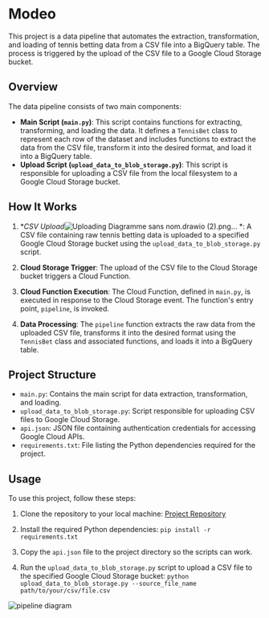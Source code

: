 # Modeo

This project is a data pipeline that automates the extraction, transformation, and loading of tennis betting data from a CSV file into a BigQuery table. The process is triggered by the upload of the CSV file to a Google Cloud Storage bucket.

## Overview

The data pipeline consists of two main components:
- **Main Script (`main.py`)**: This script contains functions for extracting, transforming, and loading the data. It defines a `TennisBet` class to represent each row of the dataset and includes functions to extract the data from the CSV file, transform it into the desired format, and load it into a BigQuery table.
- **Upload Script (`upload_data_to_blob_storage.py`)**: This script is responsible for uploading a CSV file from the local filesystem to a Google Cloud Storage bucket.

## How It Works

1. **CSV Upload*![Uploading Diagramme sans nom.drawio (2).png…]()
*: A CSV file containing raw tennis betting data is uploaded to a specified Google Cloud Storage bucket using the `upload_data_to_blob_storage.py` script.

2. **Cloud Storage Trigger**: The upload of the CSV file to the Cloud Storage bucket triggers a Cloud Function.

3. **Cloud Function Execution**: The Cloud Function, defined in `main.py`, is executed in response to the Cloud Storage event. The function's entry point, `pipeline`, is invoked.

4. **Data Processing**: The `pipeline` function extracts the raw data from the uploaded CSV file, transforms it into the desired format using the `TennisBet` class and associated functions, and loads it into a BigQuery table.

## Project Structure

- `main.py`: Contains the main script for data extraction, transformation, and loading.
- `upload_data_to_blob_storage.py`: Script responsible for uploading CSV files to Google Cloud Storage.
- `api.json`: JSON file containing authentication credentials for accessing Google Cloud APIs.
- `requirements.txt`: File listing the Python dependencies required for the project.

## Usage

To use this project, follow these steps:

1. Clone the repository to your local machine:
[Project Repository](https://github.com/amiramsadek12/Modeo)

2. Install the required Python dependencies:
```pip install -r requirements.txt```

3. Copy the `api.json` file to the project directory so the scripts can work.

4. Run the `upload_data_to_blob_storage.py` script to upload a CSV file to the specified Google Cloud Storage bucket:
```python upload_data_to_blob_storage.py --source_file_name path/to/your/csv/file.csv```

![pipeline diagram](https://github.com/amiramsadek12/Modeo/assets/125670249/f741e749-4332-4696-b818-3d2b0c6508d0)
